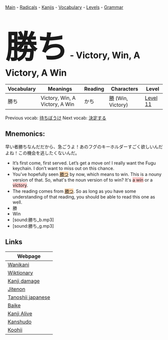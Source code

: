 <style> bigfont {font-size: 100px}</style>
[Main](../README.md) -
[Radicals](../radicals.md) -
[Kanjis](../kanjis.md) -
[Vocabulary](../vocabulary.md) -
[Levels](../levels.md) -
[Grammar](../grammar.md)
# <bigfont> 勝ち</bigfont> - Victory, Win, A Victory, A Win 

| Vocabulary | Meanings | Reading | Characters | Level |
| --- | --- | --- | --- | --- |
| 勝ち | Victory, Win, A Victory, A Win | かち |  [勝](../kanjis/勝.md) (Win, Victory) | [Level 11](../levels/wk_level11.md) |

Previous vocab: [待ちぼうけ](待ちぼうけ.md) Next vocab: [決定する](決定する.md) 

## Mnemonics:
早い者勝ちなんだだから、急ごうよ！あのフグのキーホルダーすごく欲しいんだよね！この機会を逃したくないんだ。
* It’s first come, first served. Let’s get a move on! I really want the Fugu keychain. I don’t want to miss out on this chance.
* You've hopefully seen <span style="background-color:#fed8b1"> [勝つ](https://jisho.org/search/勝つ)</span> by now, which means to win. This is a nouny version of that. So, what's the noun version of to win? It's <span style="background-color:#ffcccb"> a win</span> or a <span style="background-color:#ffcccb"> victory</span>.
* The reading comes from <span style="background-color:#fed8b1"> [勝つ](https://jisho.org/search/勝つ)</span>. So as long as you have some understanding of that reading, you should be able to read this one as well. 
* 勝
* Win
* [sound:勝ち_b.mp3]
* [sound:勝ち_g.mp3]


## Links 

| Webpage |
| --- |
| [Wanikani          ](https://www.wanikani.com/kanji/勝ち) |
| [Wiktionary        ](https://en.wiktionary.org/wiki/勝ち) |
| [Kanji damage      ](http://www.kanjidamage.com/kanji/search?utf8=✓&q=勝ち) |
| [Jitenon           ](https://jitenon.com/kanji/勝ち) |
| [Tanoshii japanese ](https://www.tanoshiijapanese.com/dictionary/kanji.cfm?k=勝ち) |
| [Baike             ](https://baike.baidu.com/item/勝ち) |
| [Kanji Alive       ](https://app.kanjialive.com/勝ち) |
| [Kanshudo          ](https://www.kanshudo.com/searchmn?q=勝ち) |
| [Koohii            ](https://kanji.koohii.com/study/kanji/勝ち) |
